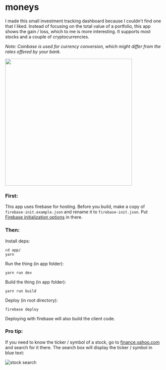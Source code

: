 # moneys

I made this small investment tracking dashboard because I couldn't find one that I liked. Instead of focusing on the total value of a portfolio, this app shows the gain / loss, which to me is more interesting. It supports most stocks and a couple of cryptocurrencies.

_Note: Coinbase is used for currency conversion, which might differ from the rates offered by your bank._

<img src="https://user-images.githubusercontent.com/13281350/33908951-4fb5061a-df8a-11e7-8957-759d2d45821e.png" width="409">

### First:

This app uses firebase for hosting. Before you build, make a copy of `firebase-init.example.json` and
rename it to `firebase-init.json`. Put [Firebase initialization options](https://firebase.google.com/docs/reference/js/firebase) in there.

### Then:

Install deps:

```
cd app/
yarn
```

Run the thing (in app folder):

```
yarn run dev
```

Build the thing (in app folder):

```
yarn run build
```

Deploy (in root directory):

```
firebase deploy
```

Deploying with firebase will also build the client code.

### Pro tip:

If you need to know the ticker / symbol of a stock, go to
[finance.yahoo.com](https://finance.yahoo.com/) and search for it there. The
search box will display the ticker / symbol in blue text:

![stock search](https://imgur.com/cULOAT5.png)
